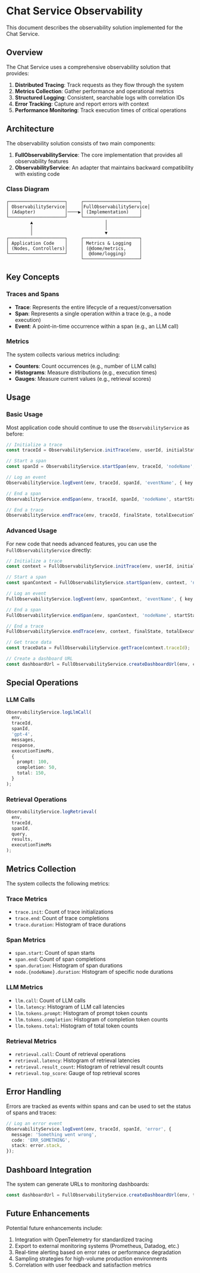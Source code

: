 # Chat Service Observability

This document describes the observability solution implemented for the Chat Service.

## Overview

The Chat Service uses a comprehensive observability solution that provides:

1. **Distributed Tracing**: Track requests as they flow through the system
2. **Metrics Collection**: Gather performance and operational metrics
3. **Structured Logging**: Consistent, searchable logs with correlation IDs
4. **Error Tracking**: Capture and report errors with context
5. **Performance Monitoring**: Track execution times of critical operations

## Architecture

The observability solution consists of two main components:

1. **FullObservabilityService**: The core implementation that provides all observability features
2. **ObservabilityService**: An adapter that maintains backward compatibility with existing code

### Class Diagram

```
┌─────────────────────┐     ┌─────────────────────┐
│ ObservabilityService│     │FullObservabilityService│
│ (Adapter)           │────▶│ (Implementation)    │
└─────────────────────┘     └─────────────────────┘
         ▲                           │
         │                           │
         │                           ▼
┌─────────────────────┐     ┌─────────────────────┐
│ Application Code    │     │ Metrics & Logging   │
│ (Nodes, Controllers)│     │ (@dome/metrics,     │
└─────────────────────┘     │  @dome/logging)     │
                            └─────────────────────┘
```

## Key Concepts

### Traces and Spans

- **Trace**: Represents the entire lifecycle of a request/conversation
- **Span**: Represents a single operation within a trace (e.g., a node execution)
- **Event**: A point-in-time occurrence within a span (e.g., an LLM call)

### Metrics

The system collects various metrics including:

- **Counters**: Count occurrences (e.g., number of LLM calls)
- **Histograms**: Measure distributions (e.g., execution times)
- **Gauges**: Measure current values (e.g., retrieval scores)

## Usage

### Basic Usage

Most application code should continue to use the `ObservabilityService` as before:

```typescript
// Initialize a trace
const traceId = ObservabilityService.initTrace(env, userId, initialState);

// Start a span
const spanId = ObservabilityService.startSpan(env, traceId, 'nodeName', state);

// Log an event
ObservabilityService.logEvent(env, traceId, spanId, 'eventName', { key: 'value' });

// End a span
ObservabilityService.endSpan(env, traceId, spanId, 'nodeName', startState, endState, executionTimeMs);

// End a trace
ObservabilityService.endTrace(env, traceId, finalState, totalExecutionTimeMs);
```

### Advanced Usage

For new code that needs advanced features, you can use the `FullObservabilityService` directly:

```typescript
// Initialize a trace
const context = FullObservabilityService.initTrace(env, userId, initialState);

// Start a span
const spanContext = FullObservabilityService.startSpan(env, context, 'nodeName', state);

// Log an event
FullObservabilityService.logEvent(env, spanContext, 'eventName', { key: 'value' });

// End a span
FullObservabilityService.endSpan(env, spanContext, 'nodeName', startState, endState, executionTimeMs);

// End a trace
FullObservabilityService.endTrace(env, context, finalState, totalExecutionTimeMs);

// Get trace data
const traceData = FullObservabilityService.getTrace(context.traceId);

// Create a dashboard URL
const dashboardUrl = FullObservabilityService.createDashboardUrl(env, context.traceId);
```

## Special Operations

### LLM Calls

```typescript
ObservabilityService.logLlmCall(
  env,
  traceId,
  spanId,
  'gpt-4',
  messages,
  response,
  executionTimeMs,
  {
    prompt: 100,
    completion: 50,
    total: 150,
  }
);
```

### Retrieval Operations

```typescript
ObservabilityService.logRetrieval(
  env,
  traceId,
  spanId,
  query,
  results,
  executionTimeMs
);
```

## Metrics Collection

The system collects the following metrics:

### Trace Metrics
- `trace.init`: Count of trace initializations
- `trace.end`: Count of trace completions
- `trace.duration`: Histogram of trace durations

### Span Metrics
- `span.start`: Count of span starts
- `span.end`: Count of span completions
- `span.duration`: Histogram of span durations
- `node.{nodeName}.duration`: Histogram of specific node durations

### LLM Metrics
- `llm.call`: Count of LLM calls
- `llm.latency`: Histogram of LLM call latencies
- `llm.tokens.prompt`: Histogram of prompt token counts
- `llm.tokens.completion`: Histogram of completion token counts
- `llm.tokens.total`: Histogram of total token counts

### Retrieval Metrics
- `retrieval.call`: Count of retrieval operations
- `retrieval.latency`: Histogram of retrieval latencies
- `retrieval.result_count`: Histogram of retrieval result counts
- `retrieval.top_score`: Gauge of top retrieval scores

## Error Handling

Errors are tracked as events within spans and can be used to set the status of spans and traces:

```typescript
// Log an error event
ObservabilityService.logEvent(env, traceId, spanId, 'error', {
  message: 'Something went wrong',
  code: 'ERR_SOMETHING',
  stack: error.stack,
});
```

## Dashboard Integration

The system can generate URLs to monitoring dashboards:

```typescript
const dashboardUrl = FullObservabilityService.createDashboardUrl(env, traceId);
```

## Future Enhancements

Potential future enhancements include:

1. Integration with OpenTelemetry for standardized tracing
2. Export to external monitoring systems (Prometheus, Datadog, etc.)
3. Real-time alerting based on error rates or performance degradation
4. Sampling strategies for high-volume production environments
5. Correlation with user feedback and satisfaction metrics